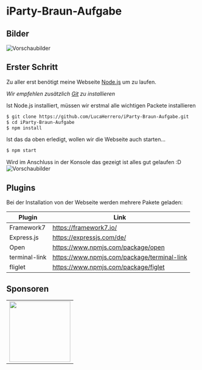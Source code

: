 # iParty-Braun-Aufgabe
## Bilder 
![Vorschaubilder](https://i.ibb.co/HHs1CKk/Main.png)

## Erster Schritt

Zu aller erst benötigt meine Webseite [Node.js](https://nodejs.org/) um zu laufen. 

*Wir empfehlen zusätzlich [Git](https://git-scm.com/) zu installieren*

Ist Node.js installiert, müssen wir erstmal alle wichtigen Packete installieren

```sh
$ git clone https://github.com/LucaHerrero/iParty-Braun-Aufgabe.git
$ cd iParty-Braun-Aufgabe
$ npm install
```

Ist das da oben erledigt, wollen wir die Webseite auch starten...

```sh
$ npm start
```

Wird im Anschluss in der Konsole das gezeigt ist alles gut gelaufen  :D
![Vorschaubilder](https://lawyer.spickx.com/DMCA/carbon.svg)

## Plugins

Bei der Installation von der Webseite werden mehrere Pakete geladen:

| Plugin | Link |
| ------ | ------ |
| Framework7 | https://framework7.io/ |
| Express.js | https://expressjs.com/de/ |
| Open | https://www.npmjs.com/package/open |
| terminal-link | https://www.npmjs.com/package/terminal-link |
| fliglet | https://www.npmjs.com/package/figlet |

## Sponsoren

<table>
  <tr>
    <td align="center" valign="middle">
        <img width="160" height="160" src="https://upload.wikimedia.org/wikipedia/commons/thumb/9/9a/Pablo_Escobar_Mug.jpg/800px-Pablo_Escobar_Mug.jpg">
    </td>
    
  </tr>
</table>
